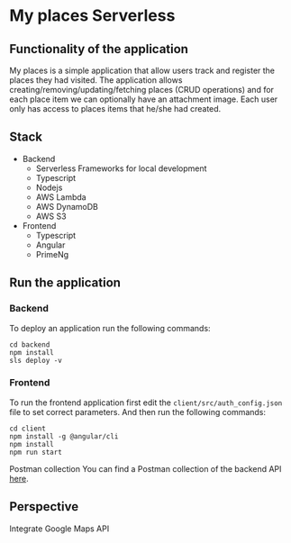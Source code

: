 # My places Serverless

## Functionality of the application

My places is a simple application that allow users track and register the places they had visited.
The application allows creating/removing/updating/fetching places (CRUD operations) and for each place item we can optionally have an attachment image. Each user only has access to places items that he/she had created.

## Stack

- Backend
  - Serverless Frameworks for local development
  - Typescript
  - Nodejs
  - AWS Lambda
  - AWS DynamoDB
  - AWS S3
- Frontend
  - Typescript
  - Angular
  - PrimeNg

## Run the application

### Backend

To deploy an application run the following commands:

```
cd backend
npm install
sls deploy -v
```

### Frontend

To run the frontend application first edit the `client/src/auth_config.json` file to set correct parameters. And then run the following commands:

```
cd client
npm install -g @angular/cli
npm install
npm run start
```

Postman collection
You can find a Postman collection of the backend API [here](https://github.com/mwd19/my-places-serverless/blob/master/Capstone%20Project.postman_collection.json).

## Perspective
Integrate Google Maps API